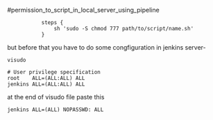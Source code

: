 
#permission_to_script_in_local_server_using_pipeline

 ```stage('build docker image') {
            steps {
                sh 'sudo -S chmod 777 path/to/script/name.sh'
            }
 ```
but before that you have to do some congfiguration in jenkins server-
```
visudo
```
```
# User privilege specification
root    ALL=(ALL:ALL) ALL
jenkins ALL=(ALL:ALL) ALL

```
at the end of visudo file paste this 
```
jenkins ALL=(ALL) NOPASSWD: ALL

```
